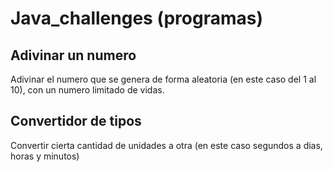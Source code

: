 # Java_challenges (programas)
## Adivinar un numero
Adivinar el numero que se genera de forma aleatoria (en este caso del 1 al 10), con un numero limitado de vidas.
## Convertidor de tipos
Convertir cierta cantidad de unidades a otra (en este caso segundos a dias, horas y minutos)
